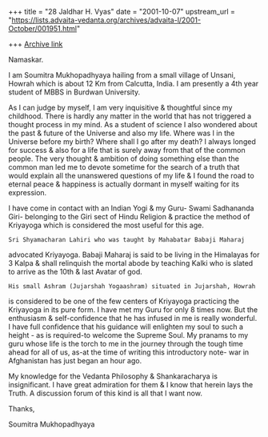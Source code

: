 +++
title = "28 Jaldhar H. Vyas"
date = "2001-10-07"
upstream_url = "https://lists.advaita-vedanta.org/archives/advaita-l/2001-October/001951.html"

+++
[Archive link](https://lists.advaita-vedanta.org/archives/advaita-l/2001-October/001951.html)

Namaskar.

I am Soumitra Mukhopadhyaya hailing from a small village of Unsani, Howrah
which is about 12 Km from Calcutta, India. I am presently a 4th year
student of MBBS in Burdwan University.

As I can judge by myself, I am very inquisitive & thoughtful since my
childhood. There is hardly any matter in the world that has not triggered
a thought process in my mind. As a student of science I also wondered
about the past & future of the Universe and also my life. Where was I in
the Universe before my birth? Where shall I go after my death? I always
longed for success & also for a life that is surely away from that of the
common people. The very thought & ambition of doing something else than
the common man led me to devote sometime for the search of a truth that
would explain all the unanswered questions of my life & I found the road
to eternal peace & happiness is actually dormant in myself waiting for its
expression.

I have come in contact with an Indian Yogi & my Guru- Swami Sadhananda
Giri- belonging to the Giri sect of Hindu Religion & practice the method
of Kriyayoga which is considered the most useful for this age.

    Sri Shyamacharan Lahiri who was taught by Mahabatar Babaji Maharaj
advocated Kriyayoga. Babaji Maharaj is said to be living in the Himalayas
for 3 Kalpa & shall relinquish the mortal abode by teaching Kalki who is
slated to arrive as the 10th & last Avatar of god.

    His small Ashram (Jujarshah Yogaashram) situated in Jujarshah, Howrah
is considered to be one of the few centers of Kriyayoga practicing the
Kriyayoga in its pure form. I have met my Guru for only 8 times now. But
the enthusiasm & self-confidence that he has infused in me is really
wonderful. I have full confidence that his guidance will enlighten my soul
to such a height - as is required-to welcome the Supreme Soul. My pranams
to my guru whose life is the torch to me in the journey through the tough
time ahead for all of us, as-at the time of writing this introductory
note- war in Afghanistan has just began an hour ago.

   My knowledge for the Vedanta Philosophy & Shankaracharya is
insignificant. I have great admiration for them & I know that herein lays
the Truth. A discussion forum of this kind is all that I want now.

   Thanks,

Soumitra Mukhopadhyaya

